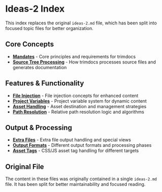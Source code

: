 # Ideas-2 Index

This index replaces the original `ideas-2.md` file, which has been split into focused topic files for better organization.

## Core Concepts

- **[Mandates](./mandates.md)** - Core principles and requirements for trimdocs
- **[Source Tree Processing](./source-tree-processing.md)** - How trimdocs processes source files and generates documentation

## Features & Functionality

- **[File Injection](./file-injection.md)** - File injection concepts for enhanced content
- **[Project Variables](./project-variables.md)** - Project variable system for dynamic content
- **[Asset Handling](./asset-handling.md)** - Asset destination and management strategies
- **[Path Resolution](./path-resolution.md)** - Relative path resolution logic and algorithms

## Output & Processing

- **[Extra Files](./extra-files.md)** - Extra file output handling and special views
- **[Output Formats](./output-formats.md)** - Different output formats and processing phases
- **[Asset Tags](./asset-tags.md)** - CSS/JS asset tag handling for different targets

## Original File

The content in these files was originally contained in a single `ideas-2.md` file. It has been split for better maintainability and focused reading.